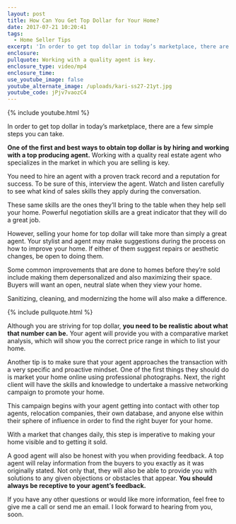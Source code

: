 ```yaml
---
layout: post
title: How Can You Get Top Dollar for Your Home?
date: 2017-07-21 10:20:41
tags:
  - Home Seller Tips
excerpt: 'In order to get top dollar in today’s marketplace, there are a few simple steps you can take.'
enclosure:
pullquote: Working with a quality agent is key.
enclosure_type: video/mp4
enclosure_time:
use_youtube_image: false
youtube_alternate_image: /uploads/kari-ss27-21yt.jpg
youtube_code: jPjv7vaozC4
---
```



{% include youtube.html %}

In order to get top dollar in today’s marketplace, there are a few simple steps you can take.

**One of the first and best ways to obtain top dollar is by hiring and working with a top producing agent.** Working with a quality real estate agent who specializes in the market in which you are selling is key.

You need to hire an agent with a proven track record and a reputation for success. To be sure of this, interview the agent. Watch and listen carefully to see what kind of sales skills they apply during the conversation.

These same skills are the ones they’ll bring to the table when they help sell your home. Powerful negotiation skills are a great indicator that they will do a great job.

However, selling your home for top dollar will take more than simply a great agent. Your stylist and agent may make suggestions during the process on how to improve your home. If either of them suggest repairs or aesthetic changes, be open to doing them.

Some common improvements that are done to homes before they’re sold include making them depersonalized and also maximizing their space. Buyers will want an open, neutral slate when they view your home.

Sanitizing, cleaning, and modernizing the home will also make a difference.

{% include pullquote.html %}

Although you are striving for top dollar, **you need to be realistic about what that number can be.** Your agent will provide you with a comparative market analysis, which will show you the correct price range in which to list your home.

Another tip is to make sure that your agent approaches the transaction with a very specific and proactive mindset. One of the first things they should do is market your home online using professional photographs. Next, the right client will have the skills and knowledge to undertake a massive networking campaign to promote your home.

This campaign begins with your agent getting into contact with other top agents, relocation companies, their own database, and anyone else within their sphere of influence in order to find the right buyer for your home.

With a market that changes daily, this step is imperative to making your home visible and to getting it sold.

A good agent will also be honest with you when providing feedback. A top agent will relay information from the buyers to you exactly as it was originally stated. Not only that, they will also be able to provide you with solutions to any given objections or obstacles that appear. **You should always be receptive to your agent’s feedback.**

If you have any other questions or would like more information, feel free to give me a call or send me an email. I look forward to hearing from you, soon.